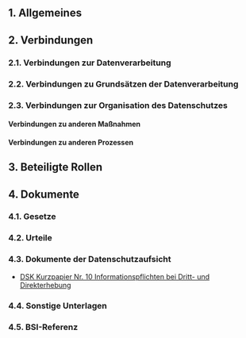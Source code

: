 ## 1. Allgemeines
## 2. Verbindungen
### 2.1. Verbindungen zur Datenverarbeitung
### 2.2. Verbindungen zu Grundsätzen der Datenverarbeitung
### 2.3. Verbindungen zur Organisation des Datenschutzes
#### Verbindungen zu anderen Maßnahmen
#### Verbindungen zu anderen Prozessen
## 3. Beteiligte Rollen
## 4. Dokumente
### 4.1. Gesetze
### 4.2. Urteile
### 4.3. Dokumente der Datenschutzaufsicht
- [DSK Kurzpapier Nr. 10
Informationspflichten bei Dritt- und Direkterhebung](https://www.datenschutzkonferenz-online.de/media/kp/dsk_kpnr_10.pdf)
### 4.4. Sonstige Unterlagen
### 4.5. BSI-Referenz